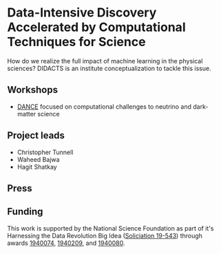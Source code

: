 # Data-Intensive Discovery Accelerated by Computational Techniques for Science

How do we realize the full impact of machine learning in the physical sciences?  DIDACTS is an institute conceptualization to tackle this issue.

## Workshops

* [DANCE](dance.rice.edu) focused on computational challenges to neutrino and dark-matter science

## Project leads

* Christopher Tunnell
* Waheed Bajwa
* Hagit Shatkay

## Press

## Funding

This work is supported by the National Science Foundation as part of it's Harnessing the Data Revolution Big Idea ([Soliciation 19-543](https://www.nsf.gov/pubs/2019/nsf19543/nsf19543.htm)) through awards [1940074](https://www.nsf.gov/awardsearch/showAward?AWD_ID=1940074&HistoricalAwards=false), [1940209](https://www.nsf.gov/awardsearch/showAward?AWD_ID=1940209&HistoricalAwards=false), and [1940080](https://www.nsf.gov/awardsearch/showAward?AWD_ID=1940080&HistoricalAwards=false).

